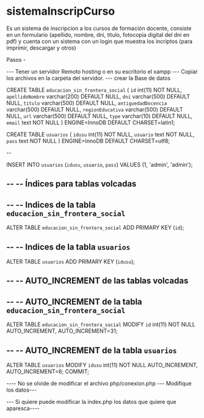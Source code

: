 # sistemaInscripCurso
Es un sistema de inscripcion a los cursos de formación docente, consiste en un formulario (apellido, nombre, dni, titulo, fotocopia digital del dni en pdf) y cuenta con un sistema con un login que muestra los incriptos  (para imprimir, descargar y otros)

Pasos -

--- Tener un servidor Remoto hosting o en su escritorio el xampp
--- Copiar los archivos en la carpeta del servidor.
--- crear la Base de datos  

CREATE TABLE `educacion_sin_frontera_social` (
  `id` int(11) NOT NULL,
  `apellidoNombre` varchar(200) DEFAULT NULL,
  `dni` varchar(500) DEFAULT NULL,
  `titulo` varchar(500) DEFAULT NULL,
  `antiguedadDocencia` varchar(500) DEFAULT NULL,
  `regionEducativa` varchar(500) DEFAULT NULL,
  `url` varchar(500) DEFAULT NULL,
  `type` varchar(10) DEFAULT NULL,
  `email` text NOT NULL
) ENGINE=InnoDB DEFAULT CHARSET=latin1;


CREATE TABLE `usuarios` (
  `idusu` int(11) NOT NULL,
  `usuario` text NOT NULL,
  `pass` text NOT NULL
) ENGINE=InnoDB DEFAULT CHARSET=utf8;



--

INSERT INTO `usuarios` (`idusu`, `usuario`, `pass`) VALUES
(1, 'admin', 'admin');

--
-- Índices para tablas volcadas
--

--
-- Indices de la tabla `educacion_sin_frontera_social`
--
ALTER TABLE `educacion_sin_frontera_social`
  ADD PRIMARY KEY (`id`);

--
-- Indices de la tabla `usuarios`
--
ALTER TABLE `usuarios`
  ADD PRIMARY KEY (`idusu`);

--
-- AUTO_INCREMENT de las tablas volcadas
--

--
-- AUTO_INCREMENT de la tabla `educacion_sin_frontera_social`
--
ALTER TABLE `educacion_sin_frontera_social`
  MODIFY `id` int(11) NOT NULL AUTO_INCREMENT, AUTO_INCREMENT=31;

--
-- AUTO_INCREMENT de la tabla `usuarios`
--
ALTER TABLE `usuarios`
  MODIFY `idusu` int(11) NOT NULL AUTO_INCREMENT, AUTO_INCREMENT=6;
COMMIT;



---- No se olvide de modificar el archivo   php/conexion.php     --- Modifique  los datos---


--- Si quiere puede modificar la index.php  los datos que quiere que aparesca----
